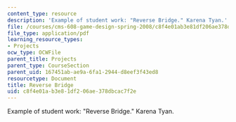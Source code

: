 ```yaml
---
content_type: resource
description: 'Example of student work: "Reverse Bridge." Karena Tyan.'
file: /courses/cms-608-game-design-spring-2008/c8f4e01ab3e81df206ae378dbcac7f2e_tyan2.pdf
file_type: application/pdf
learning_resource_types:
- Projects
ocw_type: OCWFile
parent_title: Projects
parent_type: CourseSection
parent_uid: 167451ab-ae9a-6fa1-2944-d8eef3f43ed8
resourcetype: Document
title: Reverse Bridge
uid: c8f4e01a-b3e8-1df2-06ae-378dbcac7f2e
---
```

Example of student work: "Reverse Bridge." Karena Tyan.

